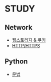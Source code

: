 # STUDY
## Network
* [웹스토리지 & 쿠키](https://velog.io/@hj20220908/Network-HTTPHTTPS-%ED%81%AC%EB%A1%9C%EC%8A%A4%EB%8F%84%EB%A9%94%EC%9D%B8-%EB%AC%B8%EC%A0%9C)
* [HTTP/HTTPS](https://velog.io/@hj20220908/Network-HTTPHTTPS-%ED%81%AC%EB%A1%9C%EC%8A%A4%EB%8F%84%EB%A9%94%EC%9D%B8-%EB%AC%B8%EC%A0%9C)

## Python
* [문법](https://github.com/hj20220908/TIL/blob/main/Python/Python.md)